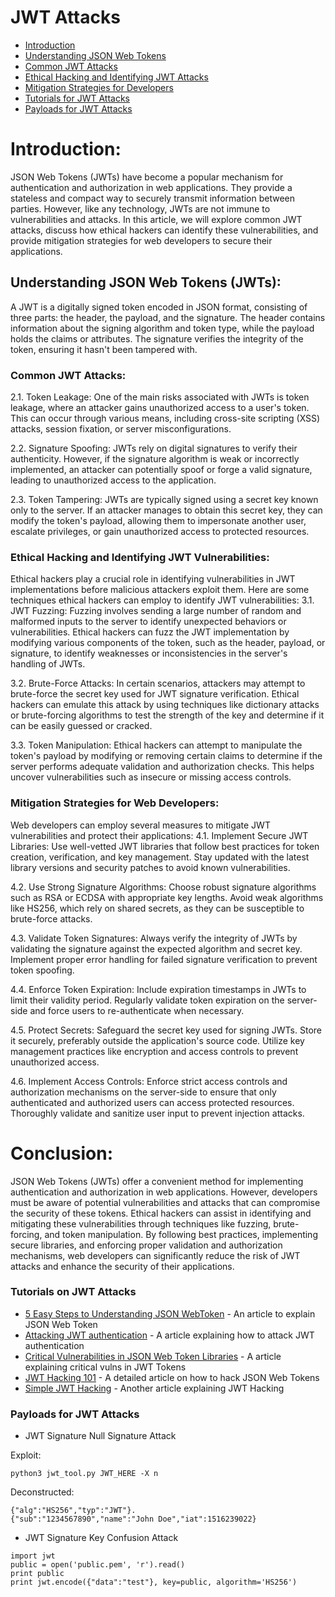 # JWT Attacks

- [Introduction](#introduction)
- [Understanding JSON Web Tokens](#understanding-json-web-tokens-jwts)
- [Common JWT Attacks](#common-jwt-attacks)
- [Ethical Hacking and Identifying JWT Attacks](#ethical-hacking-and-identifying-jwt-vulnerabilities)
- [Mitigation Strategies for Developers](#mitigation-strategies-for-web-developers)
- [Tutorials for JWT Attacks](#tutorials-on-jwt-attacks)
- [Payloads for JWT Attacks](#payloads-for-jwt-attacks)

# Introduction:
JSON Web Tokens (JWTs) have become a popular mechanism for authentication and authorization in web applications. They provide a stateless and compact way to securely transmit information between parties. However, like any technology, JWTs are not immune to vulnerabilities and attacks. In this article, we will explore common JWT attacks, discuss how ethical hackers can identify these vulnerabilities, and provide mitigation strategies for web developers to secure their applications.

## Understanding JSON Web Tokens (JWTs):
A JWT is a digitally signed token encoded in JSON format, consisting of three parts: the header, the payload, and the signature. The header contains information about the signing algorithm and token type, while the payload holds the claims or attributes. The signature verifies the integrity of the token, ensuring it hasn't been tampered with.

### Common JWT Attacks:
2.1. Token Leakage:
One of the main risks associated with JWTs is token leakage, where an attacker gains unauthorized access to a user's token. This can occur through various means, including cross-site scripting (XSS) attacks, session fixation, or server misconfigurations.

2.2. Signature Spoofing:
JWTs rely on digital signatures to verify their authenticity. However, if the signature algorithm is weak or incorrectly implemented, an attacker can potentially spoof or forge a valid signature, leading to unauthorized access to the application.

2.3. Token Tampering:
JWTs are typically signed using a secret key known only to the server. If an attacker manages to obtain this secret key, they can modify the token's payload, allowing them to impersonate another user, escalate privileges, or gain unauthorized access to protected resources.

### Ethical Hacking and Identifying JWT Vulnerabilities:
Ethical hackers play a crucial role in identifying vulnerabilities in JWT implementations before malicious attackers exploit them. Here are some techniques ethical hackers can employ to identify JWT vulnerabilities:
3.1. JWT Fuzzing:
Fuzzing involves sending a large number of random and malformed inputs to the server to identify unexpected behaviors or vulnerabilities. Ethical hackers can fuzz the JWT implementation by modifying various components of the token, such as the header, payload, or signature, to identify weaknesses or inconsistencies in the server's handling of JWTs.

3.2. Brute-Force Attacks:
In certain scenarios, attackers may attempt to brute-force the secret key used for JWT signature verification. Ethical hackers can emulate this attack by using techniques like dictionary attacks or brute-forcing algorithms to test the strength of the key and determine if it can be easily guessed or cracked.

3.3. Token Manipulation:
Ethical hackers can attempt to manipulate the token's payload by modifying or removing certain claims to determine if the server performs adequate validation and authorization checks. This helps uncover vulnerabilities such as insecure or missing access controls.

### Mitigation Strategies for Web Developers:
Web developers can employ several measures to mitigate JWT vulnerabilities and protect their applications:
4.1. Implement Secure JWT Libraries:
Use well-vetted JWT libraries that follow best practices for token creation, verification, and key management. Stay updated with the latest library versions and security patches to avoid known vulnerabilities.

4.2. Use Strong Signature Algorithms:
Choose robust signature algorithms such as RSA or ECDSA with appropriate key lengths. Avoid weak algorithms like HS256, which rely on shared secrets, as they can be susceptible to brute-force attacks.

4.3. Validate Token Signatures:
Always verify the integrity of JWTs by validating the signature against the expected algorithm and secret key. Implement proper error handling for failed signature verification to prevent token spoofing.

4.4. Enforce Token Expiration:
Include expiration timestamps in JWTs to limit their validity period. Regularly validate token expiration on the server-side and force users to re-authenticate when necessary.

4.5. Protect Secrets:
Safeguard the secret key used for signing JWTs. Store it securely, preferably outside the application's source code. Utilize key management practices like encryption and access controls to prevent unauthorized access.

4.6. Implement Access Controls:
Enforce strict access controls and authorization mechanisms on the server-side to ensure that only authenticated and authorized users can access protected resources. Thoroughly validate and sanitize user input to prevent injection attacks.

# Conclusion:
JSON Web Tokens (JWTs) offer a convenient method for implementing authentication and authorization in web applications. However, developers must be aware of potential vulnerabilities and attacks that can compromise the security of these tokens. Ethical hackers can assist in identifying and mitigating these vulnerabilities through techniques like fuzzing, brute-forcing, and token manipulation. By following best practices, implementing secure libraries, and enforcing proper validation and authorization mechanisms, web developers can significantly reduce the risk of JWT attacks and enhance the security of their applications.

### Tutorials on JWT Attacks

* [5 Easy Steps to Understanding JSON WebToken](https://medium.com/cyberverse/five-easy-steps-to-understand-json-web-tokens-jwt-7665d2ddf4d5) - An article to explain JSON Web Token
* [Attacking JWT authentication](https://www.sjoerdlangkemper.nl/2016/09/28/attacking-jwt-authentication/) - A article explaining how to attack JWT authentication
* [Critical Vulnerabilities in JSON Web Token Libraries](https://auth0.com/blog/critical-vulnerabilities-in-json-web-token-libraries/) - A article explaining critical vulns in JWT Tokens
* [JWT Hacking 101](https://trustfoundry.net/2017/12/08/jwt-hacking-101/) - A detailed article on how to hack JSON Web Tokens
* [Simple JWT Hacking](https://medium.com/iqube-kct/simple-jwt-hacking-73870a976750) - Another article explaining JWT Hacking

### Payloads for JWT Attacks

- JWT Signature Null Signature Attack

Exploit:
```
python3 jwt_tool.py JWT_HERE -X n

```
Deconstructed:
```
{"alg":"HS256","typ":"JWT"}.
{"sub":"1234567890","name":"John Doe","iat":1516239022}
```
- JWT Signature Key Confusion Attack

```
import jwt
public = open('public.pem', 'r').read()
print public
print jwt.encode({"data":"test"}, key=public, algorithm='HS256')

```